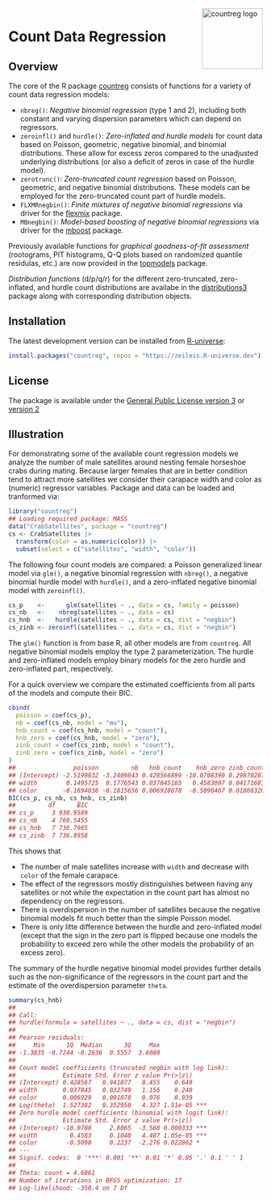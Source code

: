 

<!-- README.md is generated from README.qmd via: quarto render README.qmd --to gfm -->

<img src="https://topmodels.R-Forge.R-project.org/countreg/countreg.png" align="right" alt="countreg logo" width="120" />

# Count Data Regression

## Overview

The core of the R package
[countreg](https://topmodels.R-Forge.R-project.org/countreg/) consists
of functions for a variety of count data regression models:

-   `nbreg()`: *Negative binomial regression* (type 1 and 2), including
    both constant and varying dispersion parameters which can depend on
    regressors.
-   `zeroinfl()` and `hurdle()`: *Zero-inflated and hurdle models* for
    count data based on Poisson, geometric, negative binomial, and
    binomial distributions. These allow for excess zeros compared to the
    unadjusted underlying distributions (or also a deficit of zeros in
    case of the hurdle model).
-   `zerotrunc()`: *Zero-truncated count regression* based on Poisson,
    geometric, and negative binomial distributions. These models can be
    employed for the zero-truncated count part of hurdle models.
-   `FLXMRnegbin()`: *Finite mixtures of negative binomial regressions*
    via driver for the
    [flexmix](https://CRAN.R-project.org/package=flexmix) package.
-   `MBnegbin()`: *Model-based boosting of negative binomial
    regressions* via driver for the
    [mboost](https://CRAN.R-project.org/package=mboost) package.

Previously available functions for *graphical goodness-of-fit
assessment* (rootograms, PIT histograms, Q-Q plots based on randomized
quantile residulas, etc.) are now provided in the
[topmodels](https://topmodels.R-Forge.R-project.org) package.

*Distribution functions* (d/p/q/r) for the different zero-truncated,
zero-inflated, and hurdle count distributions are availabe in the
[distributions3](https://alexpghayes.github.io/distributions3/) package
along with corresponding distribution objects.

## Installation

The latest development version can be installed from
[R-universe](https://zeileis.R-universe.dev/countreg):

``` r
install.packages("countreg", repos = "https://zeileis.R-universe.dev")
```

## License

The package is available under the [General Public License version
3](https://www.gnu.org/licenses/gpl-3.0.html) or [version
2](https://www.gnu.org/licenses/old-licenses/gpl-2.0.html)

## Illustration

For demonstrating some of the available count regression models we
analyze the number of male satellites around nesting female horseshoe
crabs during mating. Because larger females that are in better condition
tend to attract more satellites we consider their carapace width and
color as (numeric) regressor variables. Package and data can be loaded
and tranformed via:

``` r
library("countreg")
## Loading required package: MASS
data("CrabSatellites", package = "countreg")
cs <- CrabSatellites |>
  transform(color = as.numeric(color)) |>
  subset(select = c("satellites", "width", "color"))
```

The following four count models are compared: a Poisson generalized
linear model via `glm()`, a negative binomial regression with `nbreg()`,
a negative binomial hurdle model with `hurdle()`, and a zero-inflated
negative binomial model with `zeroinfl()`.

``` r
cs_p    <-      glm(satellites ~ ., data = cs, family = poisson)
cs_nb   <-    nbreg(satellites ~ ., data = cs)
cs_hnb  <-   hurdle(satellites ~ ., data = cs, dist = "negbin")
cs_zinb <- zeroinfl(satellites ~ ., data = cs, dist = "negbin")
```

The `glm()` function is from base R, all other models are from
`countreg`. All negative binomial models employ the type 2
parameterization. The hurdle and zero-inflated models employ binary
models for the zero hurdle and zero-inflated part, respectively.

For a quick overview we compare the estimated coefficients from all
parts of the models and compute their BIC.

``` r
cbind(
  poisson = coef(cs_p),
  nb = coef(cs_nb, model = "mu"),
  hnb_count = coef(cs_hnb, model = "count"),
  hnb_zero = coef(cs_hnb, model = "zero"),
  zinb_count = coef(cs_zinb, model = "count"),
  zinb_zero = coef(cs_zinb, model = "zero")
)
##                poisson         nb   hnb_count    hnb_zero zinb_count  zinb_zero
## (Intercept) -2.5199832 -3.2409843 0.428566899 -10.0708390 0.29870287 10.4341839
## width        0.1495725  0.1776543 0.037845165   0.4583097 0.04171687 -0.4890186
## color       -0.1694036 -0.1815656 0.006928678  -0.5090467 0.01866320  0.6068262
BIC(cs_p, cs_nb, cs_hnb, cs_zinb)
##         df      BIC
## cs_p     3 930.9589
## cs_nb    4 769.5455
## cs_hnb   7 736.7985
## cs_zinb  7 736.8958
```

This shows that

-   The number of male satellites increase with `width` and decrease
    with `color` of the female carapace.
-   The effect of the regressors mostly distinguishes between having any
    satellites or not while the expectation in the count part has almost
    no dependency on the regressors.
-   There is overdispersion in the number of satellites because the
    negative binomial models fit much better than the simple Poisson
    model.
-   There is only litte difference between the hurdle and zero-inflated
    model (except that the sign in the zero part is flipped because one
    models the probability to exceed zero while the other models the
    probability of an excess zero).

The summary of the hurdle negative binomial model provides further
details such as the non-significance of the regressors in the count part
and the estimate of the overdispersion parameter `theta`.

``` r
summary(cs_hnb)
## 
## Call:
## hurdle(formula = satellites ~ ., data = cs, dist = "negbin")
## 
## Pearson residuals:
##     Min      1Q  Median      3Q     Max 
## -1.3835 -0.7244 -0.2636  0.5557  3.6080 
## 
## Count model coefficients (truncated negbin with log link):
##             Estimate Std. Error z value Pr(>|z|)    
## (Intercept) 0.428567   0.941077   0.455    0.649    
## width       0.037845   0.032749   1.156    0.248    
## color       0.006929   0.091078   0.076    0.939    
## Log(theta)  1.527382   0.352950   4.327 1.51e-05 ***
## Zero hurdle model coefficients (binomial with logit link):
##             Estimate Std. Error z value Pr(>|z|)    
## (Intercept) -10.0708     2.8065  -3.588 0.000333 ***
## width         0.4583     0.1040   4.407 1.05e-05 ***
## color        -0.5090     0.2237  -2.276 0.022862 *  
## ---
## Signif. codes:  0 '***' 0.001 '**' 0.01 '*' 0.05 '.' 0.1 ' ' 1 
## 
## Theta: count = 4.6061
## Number of iterations in BFGS optimization: 17 
## Log-likelihood: -350.4 on 7 Df
```
